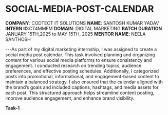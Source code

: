 # SOCIAL-MEDIA-POST-CALENDAR

**COMPANY**: CODTECT IT SOLUTIONS
**NAME**: SANTOSH KUMAR YADAV
**INTERN ID**:CT4MMFM
**DOMAIN**: DIGITAL MARKETING
**BATCH DURATION** JANUARY 15TH,2025 to MAY 15TH, 2025
**MENTOR NAME**: NEELA SANTHOSH

---As part of my digital marketing internship, I was assigned to create a social media post calendar. This task involved planning and organizing content for various social media platforms to ensure consistency and engagement. I conducted research on trending topics, audience preferences, and effective posting schedules. Additionally, I categorized posts into promotional, informational, and engagement-based content to maintain a balanced strategy. I also ensured that the calendar aligned with the brand’s goals and included captions, hashtags, and media assets for each post. This structured approach helps streamline content posting, improve audience engagement, and enhance brand visibility.

**Task-1**
